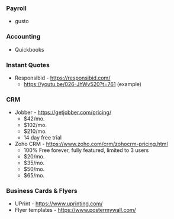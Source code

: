 ### Payroll

- gusto

### Accounting

- Quickbooks

### Instant Quotes
- Responsibid - https://responsibid.com/
	- https://youtu.be/026-JhWv520?t=761 (example)

### CRM
- Jobber - https://getjobber.com/pricing/
	- $42/mo.
	- $102/mo.
	- $210/mo.
	- 14 day free trial
- Zoho CRM - https://www.zoho.com/crm/zohocrm-pricing.html
	- 100% Free forever, fully featured, limited to 3 users
	- $20/mo.
	- $35/mo.
	- $50/mo.
	- $65/mo.

### Business Cards & Flyers
- UPrint - https://www.uprinting.com/
- Flyer templates - https://www.postermywall.com/